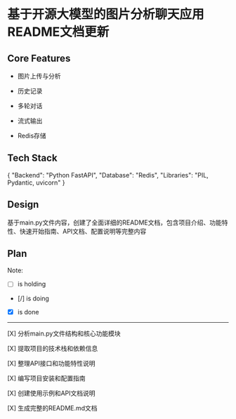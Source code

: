 # 基于开源大模型的图片分析聊天应用README文档更新

## Core Features

- 图片上传与分析

- 历史记录

- 多轮对话

- 流式输出

- Redis存储

## Tech Stack

{
  "Backend": "Python FastAPI",
  "Database": "Redis",
  "Libraries": "PIL, Pydantic, uvicorn"
}

## Design

基于main.py文件内容，创建了全面详细的README文档，包含项目介绍、功能特性、快速开始指南、API文档、配置说明等完整内容

## Plan

Note: 

- [ ] is holding
- [/] is doing
- [X] is done

---

[X] 分析main.py文件结构和核心功能模块

[X] 提取项目的技术栈和依赖信息

[X] 整理API接口和功能特性说明

[X] 编写项目安装和配置指南

[X] 创建使用示例和API文档说明

[X] 生成完整的README.md文档
